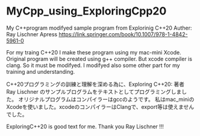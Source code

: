# MyCpp_using_ExploringCpp20
My C++program modifyed sample program from 
Explorinig C++20  Auther: Ray Lischner
Apress
https://link.springer.com/book/10.1007/978-1-4842-5961-0

For my traing C++20
I make these program using my mac-mini Xcode.
Original program will be created using g++ compiler.
But xcode compiler is clang.
So it must be modifyed.
I modifyed also some other part for my training and understanding.

C++20プログラミングの訓練と理解を深める為に、Exploring C++20: 著者　Ray Lischner
のサンプルブログラムをテキストとしてプログラミングしました。
オリジナルプログラムはコンパイラーはgccのようです。
私はmac_miniのXcodeを使いました。xcodeのコンパイラーはClangで、export等は使えませんでした。

ExploringC++20 is good text for me.
Thank you Ray Lischner !!!
